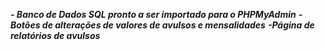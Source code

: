 ***- Banco de Dados SQL pronto a ser importado para o PHPMyAdmin***
***-Botões de alterações de valores de avulsos e mensalidades***
***-Página de relatórios de avulsos***
